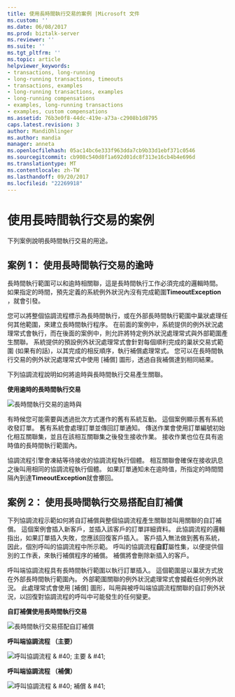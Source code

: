 ```yaml
---
title: 使用長時間執行交易的案例 |Microsoft 文件
ms.custom: ''
ms.date: 06/08/2017
ms.prod: biztalk-server
ms.reviewer: ''
ms.suite: ''
ms.tgt_pltfrm: ''
ms.topic: article
helpviewer_keywords:
- transactions, long-running
- long-running transactions, timeouts
- transactions, examples
- long-running transactions, examples
- long-running compensations
- examples, long-running transactions
- examples, custom compensations
ms.assetid: 76b3e0f8-44dc-419e-a73a-c2908b1d8795
caps.latest.revision: 3
author: MandiOhlinger
ms.author: mandia
manager: anneta
ms.openlocfilehash: 05ac14bc6e333f963dda7cb9b33d1ebf371c0546
ms.sourcegitcommit: cb908c540d8f1a692d01dc8f313e16cb4b4e696d
ms.translationtype: MT
ms.contentlocale: zh-TW
ms.lasthandoff: 09/20/2017
ms.locfileid: "22269918"
---
```

# <a name="scenarios-using-long-running-transactions"></a>使用長時間執行交易的案例
下列案例說明長時間執行交易的用途。  
  
## <a name="scenario-1-using-long-running-transactions-with-timeouts"></a>案例 1： 使用長時間執行交易的逾時  
 長時間執行範圍可以和逾時相關聯，這是長時間執行工作必須完成的邏輯時間。 如果指定的時間，預先定義的系統例外狀況內沒有完成範圍**TimeoutException** ，就會引發。  
  
 您可以將整個協調流程標示為長時間執行，或在外部長時間執行範圍中巢狀處理任何其他範圍，來建立長時間執行程序。 在前面的案例中，系統提供的例外狀況處理常式會執行，而在後面的案例中，則允許將特定例外狀況處理常式與外部範圍產生關聯。 系統提供的預設例外狀況處理常式會針對每個順利完成的巢狀交易式範圍 (如果有的話)，以其完成的相反順序，執行補償處理常式。 您可以在長時間執行交易的例外狀況處理常式中使用 [補償] 圖形，透過自我補償達到相同結果。  
  
 下列協調流程說明如何將逾時與長時間執行交易產生關聯。  
  
 **使用逾時的長時間執行交易**  
  
 ![長時間執行交易的逾時與](../core/media/bts-trans-orch-fig7.gif "BTS_Trans_Orch_Fig7")  
  
 有時候您可能需要與透過批次方式運作的舊有系統互動。 這個案例顯示舊有系統收發訂單。 舊有系統會處理訂單並傳回訂單通知。 傳送作業會使用訂單編號初始化相互關聯集，並且在該相互關聯集之後發生接收作業。 接收作業也位在具有逾時值的長時間執行範圍內。  
  
 協調流程引擎會凍結等待接收的協調流程執行個體。 相互關聯會確保在接收訊息之後叫用相同的協調流程執行個體。 如果訂單通知未在逾時值，所指定的時間間隔內到達**TimeoutException**就會擲回。  
  
## <a name="scenario-2-using-long-running-transactions-with-custom-compensation"></a>案例 2： 使用長時間執行交易搭配自訂補償  
 下列協調流程示範如何將自訂補償與整個協調流程產生關聯並叫用關聯的自訂補償。 這個案例會插入新客戶，並插入該客戶的訂單詳細資料。 此協調流程的邏輯指出，如果訂單插入失敗，您應該回復客戶插入。 客戶插入無法做到舊有系統，因此，個別呼叫的協調流程中所示範。 呼叫的協調流程**自訂**屬性集，以便提供個別的工作表，來執行補償程序的補償。 補償將會刪除新插入的客戶。  
  
 呼叫端協調流程具有長時間執行範圍以執行訂單插入。 這個範圍是以巢狀方式放在外部長時間執行範圍內。 外部範圍關聯的例外狀況處理常式會攔截任何例外狀況。 此處理常式會使用 [補償] 圖形，叫用與被呼叫端協調流程關聯的自訂例外狀況，以回復對協調流程的呼叫中可能發生的任何變更。  
  
 **自訂補償使用長時間執行交易**  
  
 ![長時間執行交易搭配自訂補償](../core/media/bts-trans-orch-fig8.gif "BTS_Trans_Orch_Fig8")  
  
 **呼叫端協調流程 （主要）**  
  
 ![呼叫協調流程 & #40; 主要 & #41;](../core/media/bts-trans-orch-fig9.gif "BTS_Trans_Orch_Fig9")  
  
 **呼叫端協調流程 （補償）**  
  
 ![呼叫協調流程 & #40; 補償 & #41;](../core/media/bts-trans-orch-fig10.gif "BTS_Trans_Orch_Fig10")